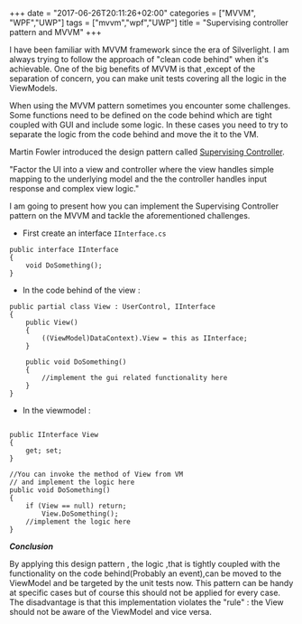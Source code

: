 +++
date = "2017-06-26T20:11:26+02:00"
categories = ["MVVM", "WPF","UWP"]
tags = ["mvvm","wpf","UWP"]
title = "Supervising controller pattern and MVVM"
+++

I have been familiar with MVVM framework since the era of Silverlight. I am always trying to follow the approach of "clean code behind" when it's achievable.
One of the big benefits of MVVM is that ,except of the separation of concern, you can make unit tests covering all the logic in the ViewModels.  


When using the MVVM pattern sometimes you encounter some challenges. Some functions need to be defined on the code behind which are tight coupled with GUI and include some logic. 
In these cases  you need to try to separate the logic from the code behind and move the it to the VM. 

Martin Fowler introduced the design pattern called [Supervising Controller](https://martinfowler.com/eaaDev/SupervisingPresenter.html). 

"Factor the UI into a view and controller where the view handles simple mapping to the underlying model and the the controller handles input response and complex view logic."

I am going to present  how you can implement the Supervising Controller pattern on the MVVM and tackle the aforementioned challenges.

* First create an interface  ```IInterface.cs```


```
public interface IInterface
{
	void DoSomething();
}
```


* In the code behind of the view :

```
public partial class View : UserControl, IInterface
{
    public View()
	{
		((ViewModel)DataContext).View = this as IInterface;
    }
	
	public void DoSomething()
	{
		//implement the gui related functionality here
    }
}
```

* In the viewmodel :


```

public IInterface View
{
	get; set;
}

//You can invoke the method of View from VM
// and implement the logic here
public void DoSomething()
{
	if (View == null) return;
		View.DoSomething();
	//implement the logic here
}
```


***Conclusion***


By applying this design pattern , the logic ,that is tightly coupled with the functionality on the code behind(Probably an event),can be moved to the ViewModel and be targeted by the unit tests now. This pattern can be handy at specific cases but of course this should not be applied for every case.
 The disadvantage is that this implementation violates the "rule" : the View should not be aware of the ViewModel and vice versa. 


